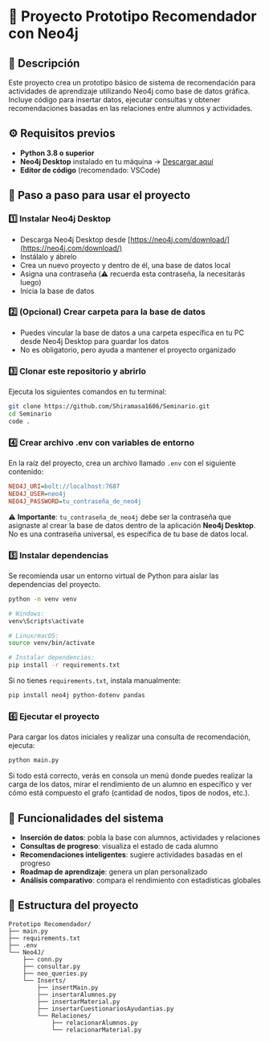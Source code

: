 # 🧠 Proyecto Prototipo Recomendador con Neo4j

## 📘 Descripción

Este proyecto crea un prototipo básico de sistema de recomendación para actividades de aprendizaje utilizando Neo4j como base de datos gráfica.  
Incluye código para insertar datos, ejecutar consultas y obtener recomendaciones basadas en las relaciones entre alumnos y actividades.

## ⚙️ Requisitos previos

- **Python 3.8 o superior**  
- **Neo4j Desktop** instalado en tu máquina → [Descargar aquí](https://neo4j.com/download/)  
- **Editor de código** (recomendado: VSCode)  

## 🚀 Paso a paso para usar el proyecto

### 1️⃣ Instalar Neo4j Desktop

- Descarga Neo4j Desktop desde [https://neo4j.com/download/](https://neo4j.com/download/)
- Instálalo y ábrelo
- Crea un nuevo proyecto y dentro de él, una base de datos local
- Asigna una contraseña (⚠️ recuerda esta contraseña, la necesitarás luego)
- Inicia la base de datos

### 2️⃣ (Opcional) Crear carpeta para la base de datos

- Puedes vincular la base de datos a una carpeta específica en tu PC desde Neo4j Desktop para guardar los datos
- No es obligatorio, pero ayuda a mantener el proyecto organizado

### 3️⃣ Clonar este repositorio y abrirlo

Ejecuta los siguientes comandos en tu terminal:

```bash
git clone https://github.com/Shiramasa1606/Seminario.git
cd Seminario
code .
```

### 4️⃣ Crear archivo .env con variables de entorno

En la raíz del proyecto, crea un archivo llamado `.env` con el siguiente contenido:

```ini
NEO4J_URI=bolt://localhost:7687
NEO4J_USER=neo4j
NEO4J_PASSWORD=tu_contraseña_de_neo4j
```

⚠️ **Importante**: `tu_contraseña_de_neo4j` debe ser la contraseña que asignaste al crear la base de datos dentro de la aplicación **Neo4j Desktop**. No es una contraseña universal, es específica de tu base de datos local.

### 5️⃣ Instalar dependencias

Se recomienda usar un entorno virtual de Python para aislar las dependencias del proyecto.

```bash
python -m venv venv

# Windows:
venv\Scripts\activate

# Linux/macOS:
source venv/bin/activate

# Instalar dependencias:
pip install -r requirements.txt
```

Si no tienes `requirements.txt`, instala manualmente:

```bash
pip install neo4j python-dotenv pandas
```
### 6️⃣ Ejecutar el proyecto

Para cargar los datos iniciales y realizar una consulta de recomendación, ejecuta:

```bash
python main.py
```

Si todo está correcto, verás en consola un menú donde puedes realizar la carga de los datos, mirar el rendimiento de un alumno en específico y ver cómo está compuesto el grafo (cantidad de nodos, tipos de nodos, etc.).

## 🧩 Funcionalidades del sistema

- **Inserción de datos**: pobla la base con alumnos, actividades y relaciones
- **Consultas de progreso**: visualiza el estado de cada alumno
- **Recomendaciones inteligentes**: sugiere actividades basadas en el progreso
- **Roadmap de aprendizaje**: genera un plan personalizado
- **Análisis comparativo**: compara el rendimiento con estadísticas globales

## 📂 Estructura del proyecto

```text
Prototipo Recomendador/
├── main.py
├── requirements.txt
├── .env
└── Neo4J/
    ├── conn.py
    ├── consultar.py
    ├── neo_queries.py
    └── Inserts/
        ├── insertMain.py
        ├── insertarAlumnos.py
        ├── insertarMaterial.py
        ├── insertarCuestionariosAyudantias.py
        └── Relaciones/
            ├── relacionarAlumnos.py
            └── relacionarMaterial.py
```